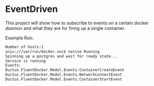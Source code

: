 # EventDriven

This project will show how to subscribe to events on a certain docker _daemon_ and what they are for firing up a single container.

Example Run:

```bash
Number of hosts:1
unix:///var/run/docker.sock native Running
Spinning up a postgres and wait for ready state...
Service is running
Events:
Ductus.FluentDocker.Model.Events.ContainerCreateEvent
Ductus.FluentDocker.Model.Events.NetworkConnectEvent
Ductus.FluentDocker.Model.Events.ContainerStartEvent
```